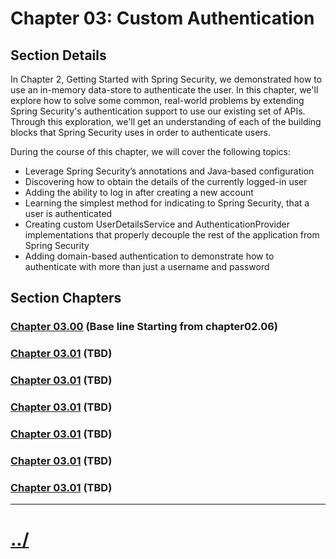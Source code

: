 # Chapter 03: Custom Authentication


## Section Details
In Chapter 2, Getting Started with Spring Security, we demonstrated how to use an in-memory data-store to authenticate the user. In this chapter, we'll explore how to solve some
common, real-world problems by extending Spring Security's authentication support to use our existing set of APIs. Through this exploration, we'll get an understanding of each of the
building blocks that Spring Security uses in order to authenticate users.

During the course of this chapter, we will cover the following topics:

* Leverage Spring Security’s annotations and Java-based configuration
* Discovering how to obtain the details of the currently logged-in user
* Adding the ability to log in after creating a new account
* Learning the simplest method for indicating to Spring Security, that a user is authenticated
* Creating custom UserDetailsService and AuthenticationProvider implementations that properly decouple the rest of the application from Spring Security
* Adding domain-based authentication to demonstrate how to authenticate with more than just a username and password


## Section Chapters

### [Chapter 03.00](./chapter03.00/) (Base line Starting from chapter02.06)

### [Chapter 03.01](./chapter03.01/) (TBD)

### [Chapter 03.01](./chapter03.02/) (TBD)

### [Chapter 03.01](./chapter03.03/) (TBD)

### [Chapter 03.01](./chapter03.04/) (TBD)

### [Chapter 03.01](./chapter03.05/) (TBD)

### [Chapter 03.01](./chapter03.06/) (TBD)


---

# [../](../README.md)
